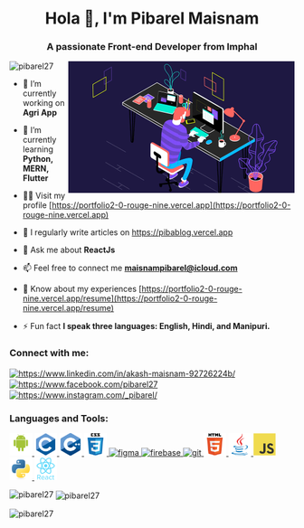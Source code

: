 <h1 align="center">Hola 👋, I'm Pibarel Maisnam</h1>
<h3 align="center">A passionate Front-end Developer from Imphal</h3>
<img align="right" width="400" src="Simple.gif" alt"Code">
<p align="left"> <img src="https://komarev.com/ghpvc/?username=pibarel27&label=Profile%20views&color=0e75b6&style=flat" alt="pibarel27" /> </p>

- 🔭 I’m currently working on **Agri App**

- 🌱 I’m currently learning **Python, MERN, Flutter**

- 👨‍💻 Visit my profile [https://portfolio2-0-rouge-nine.vercel.app](https://portfolio2-0-rouge-nine.vercel.app)

- 📝 I regularly write articles on https://pibablog.vercel.app

- 💬 Ask me about **ReactJs**

- 📫 Feel free to connect me **maisnampibarel@icloud.com**

- 📄 Know about my experiences [https://portfolio2-0-rouge-nine.vercel.app/resume](https://portfolio2-0-rouge-nine.vercel.app/resume)

- ⚡ Fun fact **I speak three languages: English, Hindi, and Manipuri.**

<h3 align="left">Connect with me:</h3>
<p align="left">
<a href="https://linkedin.com/in/https://www.linkedin.com/in/akash-maisnam-92726224b/" target="blank"><img align="center" src="https://raw.githubusercontent.com/rahuldkjain/github-profile-readme-generator/master/src/images/icons/Social/linked-in-alt.svg" alt="https://www.linkedin.com/in/akash-maisnam-92726224b/" height="30" width="40" /></a>
<a href="https://fb.com/https://www.facebook.com/pibarel27" target="blank"><img align="center" src="https://raw.githubusercontent.com/rahuldkjain/github-profile-readme-generator/master/src/images/icons/Social/facebook.svg" alt="https://www.facebook.com/pibarel27" height="30" width="40" /></a>
<a href="https://instagram.com/https://www.instagram.com/_pibarel/" target="blank"><img align="center" src="https://raw.githubusercontent.com/rahuldkjain/github-profile-readme-generator/master/src/images/icons/Social/instagram.svg" alt="https://www.instagram.com/_pibarel/" height="30" width="40" /></a>
</p>

<h3 align="left">Languages and Tools:</h3>
<p align="left"> <a href="https://developer.android.com" target="_blank" rel="noreferrer"> <img src="https://raw.githubusercontent.com/devicons/devicon/master/icons/android/android-original-wordmark.svg" alt="android" width="40" height="40"/> </a> <a href="https://www.cprogramming.com/" target="_blank" rel="noreferrer"> <img src="https://raw.githubusercontent.com/devicons/devicon/master/icons/c/c-original.svg" alt="c" width="40" height="40"/> </a> <a href="https://www.w3schools.com/cpp/" target="_blank" rel="noreferrer"> <img src="https://raw.githubusercontent.com/devicons/devicon/master/icons/cplusplus/cplusplus-original.svg" alt="cplusplus" width="40" height="40"/> </a> <a href="https://www.w3schools.com/css/" target="_blank" rel="noreferrer"> <img src="https://raw.githubusercontent.com/devicons/devicon/master/icons/css3/css3-original-wordmark.svg" alt="css3" width="40" height="40"/> </a> <a href="https://www.figma.com/" target="_blank" rel="noreferrer"> <img src="https://www.vectorlogo.zone/logos/figma/figma-icon.svg" alt="figma" width="40" height="40"/> </a> <a href="https://firebase.google.com/" target="_blank" rel="noreferrer"> <img src="https://www.vectorlogo.zone/logos/firebase/firebase-icon.svg" alt="firebase" width="40" height="40"/> </a> <a href="https://git-scm.com/" target="_blank" rel="noreferrer"> <img src="https://www.vectorlogo.zone/logos/git-scm/git-scm-icon.svg" alt="git" width="40" height="40"/> </a> <a href="https://www.w3.org/html/" target="_blank" rel="noreferrer"> <img src="https://raw.githubusercontent.com/devicons/devicon/master/icons/html5/html5-original-wordmark.svg" alt="html5" width="40" height="40"/> </a> <a href="https://www.java.com" target="_blank" rel="noreferrer"> <img src="https://raw.githubusercontent.com/devicons/devicon/master/icons/java/java-original.svg" alt="java" width="40" height="40"/> </a> <a href="https://developer.mozilla.org/en-US/docs/Web/JavaScript" target="_blank" rel="noreferrer"> <img src="https://raw.githubusercontent.com/devicons/devicon/master/icons/javascript/javascript-original.svg" alt="javascript" width="40" height="40"/> </a> <a href="https://www.python.org" target="_blank" rel="noreferrer"> <img src="https://raw.githubusercontent.com/devicons/devicon/master/icons/python/python-original.svg" alt="python" width="40" height="40"/> </a> <a href="https://reactjs.org/" target="_blank" rel="noreferrer"> <img src="https://raw.githubusercontent.com/devicons/devicon/master/icons/react/react-original-wordmark.svg" alt="react" width="40" height="40"/> </a> </p>

<p><img align="left" src="https://github-readme-stats.vercel.app/api/top-langs?username=pibarel27&show_icons=true&locale=en&layout=compact" alt="pibarel27" /></p>

<p>&nbsp;<img align="center" src="https://github-readme-stats.vercel.app/api?username=pibarel27&show_icons=true&locale=en" alt="pibarel27" /></p>

<p><img align="center" src="https://github-readme-streak-stats.herokuapp.com/?user=pibarel27&" alt="pibarel27" /></p>
